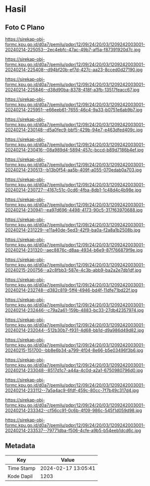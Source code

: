 # Hasil

## Foto C Plano

https://sirekap-obj-formc.kpu.go.id/d0a7/pemilu/pdpr/12/09/24/20/03/1209242003001-20240214-225053--2ec4ebfc-47ac-49b7-af5a-f87391920d7c.jpg

https://sirekap-obj-formc.kpu.go.id/d0a7/pemilu/pdpr/12/09/24/20/03/1209242003001-20240214-225408--d94bf20b-ef7d-427c-aa23-8cced0d27190.jpg

https://sirekap-obj-formc.kpu.go.id/d0a7/pemilu/pdpr/12/09/24/20/03/1209242003001-20240214-225846--d38d90ba-8378-418f-a3fb-13517feacc67.jpg

https://sirekap-obj-formc.kpu.go.id/d0a7/pemilu/pdpr/12/09/24/20/03/1209242003001-20240214-225951--e66eeb61-7655-46c4-9a33-b0751e6ab9b7.jpg

https://sirekap-obj-formc.kpu.go.id/d0a7/pemilu/pdpr/12/09/24/20/03/1209242003001-20240214-230148--d5a0fec9-bbf5-429b-94e7-e463dfed409c.jpg

https://sirekap-obj-formc.kpu.go.id/d0a7/pemilu/pdpr/12/09/24/20/03/1209242003001-20240214-230416--08a989d4-5894-457c-bccd-b89d7186b4ef.jpg

https://sirekap-obj-formc.kpu.go.id/d0a7/pemilu/pdpr/12/09/24/20/03/1209242003001-20240214-230513--b13b0f54-aa5b-409f-a055-070edab0a703.jpg

https://sirekap-obj-formc.kpu.go.id/d0a7/pemilu/pdpr/12/09/24/20/03/1209242003001-20240214-230727--4167c51c-0cd6-4fba-8db1-1c48d4c4b98e.jpg

https://sirekap-obj-formc.kpu.go.id/d0a7/pemilu/pdpr/12/09/24/20/03/1209242003001-20240214-230941--ea97d696-4498-4173-90c5-317f63970688.jpg

https://sirekap-obj-formc.kpu.go.id/d0a7/pemilu/pdpr/12/09/24/20/03/1209242003001-20240214-231229--e11a40de-5ed3-42f9-ba0a-f2a8a1b2508b.jpg

https://sirekap-obj-formc.kpu.go.id/d0a7/pemilu/pdpr/12/09/24/20/03/1209242003001-20240214-231320--aec8876c-d8aa-4934-b6e9-87f766879f9e.jpg

https://sirekap-obj-formc.kpu.go.id/d0a7/pemilu/pdpr/12/09/24/20/03/1209242003001-20240215-200756--a2c8fbb3-587e-4c3b-abb9-ba2a2e7db1df.jpg

https://sirekap-obj-formc.kpu.go.id/d0a7/pemilu/pdpr/12/09/24/20/03/1209242003001-20240214-232748--d382c819-5ff4-4946-bd4f-11dfe71bd22f.jpg

https://sirekap-obj-formc.kpu.go.id/d0a7/pemilu/pdpr/12/09/24/20/03/1209242003001-20240214-232446--c79a2a61-159b-4883-bc33-27db42357974.jpg

https://sirekap-obj-formc.kpu.go.id/d0a7/pemilu/pdpr/12/09/24/20/03/1209242003001-20240214-232044--512b30b7-f931-4d68-bb1d-d9a986d49d82.jpg

https://sirekap-obj-formc.kpu.go.id/d0a7/pemilu/pdpr/12/09/24/20/03/1209242003001-20240215-151700--bb8e6b34-a799-4f04-8e66-b5e03496f3b6.jpg

https://sirekap-obj-formc.kpu.go.id/d0a7/pemilu/pdpr/12/09/24/20/03/1209242003001-20240214-233048--8517d1c7-a44a-4c0d-a2a1-6750980796d0.jpg

https://sirekap-obj-formc.kpu.go.id/d0a7/pemilu/pdpr/12/09/24/20/03/1209242003001-20240214-233112--7a5a4ac9-6fdf-459c-80cc-7f7b49c317d4.jpg

https://sirekap-obj-formc.kpu.go.id/d0a7/pemilu/pdpr/12/09/24/20/03/1209242003001-20240214-233342--cf56cc91-0c6b-4f09-986c-545f1d059d98.jpg

https://sirekap-obj-formc.kpu.go.id/d0a7/pemilu/pdpr/12/09/24/20/03/1209242003001-20240214-233537--79771dba-f506-4cfe-a9b5-b54eeb1dcd6c.jpg


## Metadata

| Key        | Value               |
| ---------- | ------------------- |
| Time Stamp | 2024-02-17 13:05:41 |
| Kode Dapil | 1203                |



